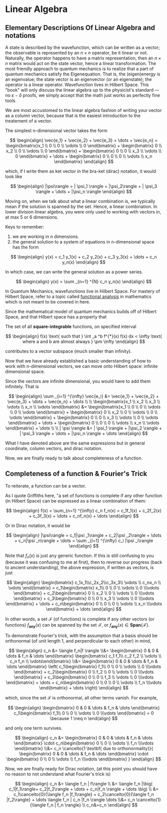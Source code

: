 # Linear Algebra

## Elementary Descriptions Of Linear Algebra and notations
A state is described by the wavefunction, which can be written as a vector; the observable is represented by an $n\times n$ operator, be it linear or not. Naturally, the operator happens to have a matrix representation, then an $n\times n$ matrix would act on the state vector, hence a linear transformation. The most friendly approach to quantum mechanics is to realize that a part of quantum mechanics satisfy the Eigenequation. That is, the (eigen)energy is an eigenvalue; the state vector is an eigenvector (or an eigenstate); the operator is a linear operator. Wavefunction lives in Hilbert Space. This "book" will only discuss the linear algebra up to the physicist's standard –– no $\varepsilon - \delta$ proofs, we simply accept that the math just works as perfectly fine tools.

We are most accustomed to the linear algebra fashion of writing your vector as a column vector, because that is the easiest introduction to the treatement of a vector. 

The simplest n-dimensional vector takes the form 

$$
\begin{align}
    \vec{e_1} + \vec{e_2} + \vec{e_3} + \dots + \vec{e_n}
    =
    \begin{bmatrix}x_1 \\ 0   \\ 0   \\ \vdots \\ 0   \end{bmatrix} + 
    \begin{bmatrix}  0 \\ x_2 \\ 0   \\ \vdots \\ 0   \end{bmatrix} + 
    \begin{bmatrix}  0 \\ 0   \\ x_3 \\ \vdots \\ 0   \end{bmatrix} +
    \dots +  
    \begin{bmatrix}  0 \\ 0   \\ 0   \\ \vdots \\ x_n \end{bmatrix} 
\end{align}
$$


which, if I write them as ket vector in the bra-ket (dirac) notation, it would look like

$$
\begin{align}
    |\psi\rangle
    =
    | \psi_1 \rangle + |\psi_2\rangle 
    + | \psi_3 \rangle + \dots + |\psi_n \rangle
\end{align}
$$

Moving on, when we talk about what a linear combination is, we typically mean if the solution is spanned by the set. Hence, a linear combination. In lower division linear algebra, you were only used to working with vectors in, at max 5 or 6 dimensions. 

Keys to remember: 
1. we are working in n dimensions. 
2. the general solution to a system of equations in n-dimensional space has the form 

$$ 
\begin{align}
    y(x) = c_1 y_1(x) + c_2 y_2(x) +  c_3 y_3(x) + \dots + c_n y_n(x)
\end{align}
$$

In which case, we can write the general solution as a power series.

$$
\begin{align}
    y(x) = \sum _{n=1} ^{N} c_n y_n(x)
\end{align}
$$

In Quantum Mechanics, wavefunctions live in Hilbert Space. For mastery of Hilbert Space, refer to a topic called [functional analysis](https://en.wikipedia.org/wiki/Square-integrable_function) in mathematics which is not meant to be covered in here. 

Since the mathematical model of quantum mechanics builds off of Hilbert Space, and that Hilbert space has a property that 

The set of all $\textbf{square-integrable}$ functions, on specified interval

$$
\begin{align}
    f(x) \text{ such that } \int _a ^b f^{*}(x) f(x) dx < \infty \text{ where a and b are almost always } \pm \infty
\end{align}
$$

contributes to a vector subspace (much smaller than infinity).

Now that we have already established a basic understanding of how to work with n-dimensional vectors, we can move onto Hilbert space: infinite dimensional space. 

Since the vectors are infinite dimensional, you would have to add them infinitely. That is 

$$
\begin{align}
    \sum _{i=1} ^{\infty} \vec{e_i} &= 
    \vec{e_1} + \vec{e_2} + \vec{e_3} + \dots + \vec{e_n} + \dots 
    \\ \\
    \begin{bmatrix}x_1 \\ x_2 \\ x_3 \\ \vdots \\ x_n \\ \vdots  \end{bmatrix} &= 
    \begin{bmatrix}x_1 \\ 0   \\ 0   \\ \vdots \\ 0   \\ \vdots  \end{bmatrix} + 
    \begin{bmatrix}  0 \\ x_2 \\ 0   \\ \vdots \\ 0   \\ \vdots  \end{bmatrix} + 
    \begin{bmatrix}  0 \\ 0   \\ x_3 \\ \vdots \\ 0   \\ \vdots  \end{bmatrix} +
    \dots +  
    \begin{bmatrix}  0 \\ 0   \\ 0   \\ \vdots \\ x_n \\ \vdots  \end{bmatrix} + 
    \dots 
    \\ \\
    | \psi   \rangle &= 
    | \psi_1 \rangle + |\psi_2 \rangle + | \psi_3 \rangle + \dots + |\psi_n \rangle + \dots
\end{align}
$$


What I have denoted above are the same expressions but in general coordinate, column vectors, and dirac notation.

Now, we are finally ready to talk about completeness of a function. 

## Completeness of a function & Fourier's Trick
To reiterate, a function can be a vector. 

As I quote Griffiths here, "a set of functions is complete if any other function (in Hilbert Space) can be expressed as a linear combination of them: 

$$
\begin{align}
    f(x) 
    = 
    \sum_{n=1} ^{\infty} c_n f_n(x) 
    = 
    c_1f_1(x) + c_2f_2(x) + c_3f_3(x) + \dots + c_nf_n(x) + \dots
\end{align}
$$

Or in Dirac notation, it would be 

$$
\begin{align}
    |\psi\rangle =
    c_1|\psi _1\rangle + c_2|\psi _2\rangle + \dots + c_n|\psi _n\rangle + \dots = 
    \sum _{i=1} ^{\infty} c_i |\psi _i\rangle
\end{align}
$$

Note that $f_n(x)$ is just any generic function. If this is still confusing to you (because it was confusing to me at first), then to reverse our progress (back to ancient understanding), the above expression, if written as vectors, is just 

$$
\begin{align}
    \begin{bmatrix} c_1x_1\\c_2x_2\\c_3x_3\\ \vdots \\ c_nx_n \\ \vdots \end{bmatrix}
    =
    c_1\begin{bmatrix} x_1\\  0   \\  0   \\ \vdots \\  0   \\\vdots \end{bmatrix} + 
    c_2\begin{bmatrix} 0  \\ x_2  \\  0   \\ \vdots \\  0   \\\vdots \end{bmatrix} + 
    c_3\begin{bmatrix} 0  \\  0   \\ x_3  \\ \vdots \\  0   \\\vdots \end{bmatrix} +
    \dots +  
    c_n\begin{bmatrix} 0  \\  0   \\  0   \\ \vdots \\ x_n  \\\vdots \end{bmatrix} + 
    \dots
\end{align}
$$

In other words, a set $\mathcal{F}$ (of functions) is complete if any other vectors (or functions) $f_{\textbf{any}}(x)$ can be spanned by the set $\mathcal{F}$, or $f_{\textbf{any}}(x) \in \textbf{Span}\{\mathcal{F}\}$. 

To demonstrate Fourier's trick, with the assumption that a basis should be orthonormal (of unit length 1, and perpendicular to each other) in mind, 

$$
\begin{align}
    c_n &= 
    \langle f_n|f \rangle \\&=
    \begin{bmatrix} 0      &      0   &  \dots  &      f_n &  \dots \end{bmatrix}
    \begin{bmatrix} c_1 f_1\\ c_2 f_2 \\ \vdots \\ c_n f_n \\ \vdots\end{bmatrix} 
    \\&=
    \begin{bmatrix} 0      &      0   &  \dots  &      f_n &  \dots \end{bmatrix}
    \left(
    c_1\begin{bmatrix} f_1\\  0   \\  0   \\ \vdots \\  0   \\\vdots \end{bmatrix} + 
    c_2\begin{bmatrix} 0  \\ f_2  \\  0   \\ \vdots \\  0   \\\vdots \end{bmatrix} + 
    c_3\begin{bmatrix} 0  \\  0   \\ f_3  \\ \vdots \\  0   \\\vdots \end{bmatrix} +
    \dots +  
    c_n\begin{bmatrix} 0  \\  0   \\  0   \\ \vdots \\ f_n  \\\vdots \end{bmatrix} + 
    \dots  
    \right)
\end{align}
$$

which, since the set $\mathcal{F}$ is orthonormal, all other terms vanish. For example,

$$
\begin{align}
    \begin{bmatrix} 0      &      0   &  \dots  &      f_n &  \dots \end{bmatrix}
    c_1\begin{bmatrix} f_1\\  0   \\  0   \\ \vdots \\  0   \\\vdots \end{bmatrix}
    = 0 \because 1 \neq n
\end{align}
$$

and only one term survives. 

$$
\begin{align}
    c_n &= 
    \begin{bmatrix} 0      &  0   &  \dots  &  f_n &  \dots \end{bmatrix}
    \cdot
    c_n\begin{bmatrix} 0  \\  0   \\ \vdots \\ f_n \\\vdots \end{bmatrix}     
    \\&=
    c_n \cancelto{1 \textbf{ due to orthonormality}}{
    \begin{bmatrix} 0   &  0   &  \dots  &  f_n &  \dots \end{bmatrix}
    \cdot
    \begin{bmatrix} 0  \\  0   \\ \vdots \\ f_n \\\vdots \end{bmatrix}
    }
\end{align}
$$

Now, we are finally ready for Dirac notation, (at this point you should have no reason to not understand what Fourier's trick is)

$$ 
\begin{align}
    c_n &=
    \langle f_n | f\rangle 
    \\ &=
    \langle f_n |\big( c_1|f_1\rangle+ c_2|f_2\rangle + \dots + c_n|f_n \rangle + \dots \big)
    \\ &=
    c_1\cancelto{0}{\langle f_n |f_1\rangle} +
    c_2\cancelto{0}{\langle f_n |f_2\rangle} + 
    \dots  
   \langle f_n | c_n |f_n \rangle
    \dots
    \\&=
    c_n 
    \cancelto{1}{\langle f_n | f_n \rangle}
    \\
    c_n&=c_n
\end{align}
$$





